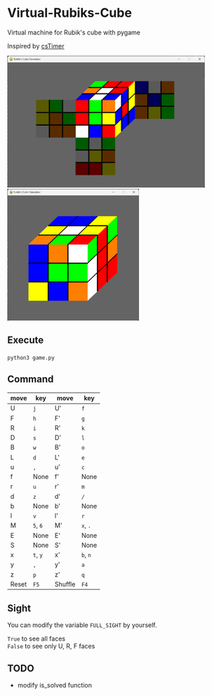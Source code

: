 # Virtual-Rubiks-Cube

Virtual machine for Rubik's cube with pygame

Inspired by [csTimer](https://cstimer.net)

<img src="./ingame_full_sight.png" width="450px" height="300px" title="ingame_full_sight"/>
<img src="./ingame_urf_sight.png" width="300px" height="300px" title="ingame_urf_sight"/>


## Execute
`python3 game.py`

## Command
|move|key|move|key|
|----|---|----|---|
|U|`j`|U'|`f`|
|F|`h`|F'|`g`|
|R|`i`|R'|`k`|
|D|`s`|D'|`l`|
|B|`w`|B'|`o`|
|L|`d`|L'|`e`|
|u|`,`|u'|`c`|
|f|None|f'|None|
|r|`u`|r'|`m`|
|d|`z`|d'|`/`|
|b|None|b'|None|
|l|`v`|l'|`r`|
|M|`5`, `6`|M'|`x`, `.`|
|E|None|E'|None|
|S|None|S'|None|
|x|`t`, `y`|x'|`b`, `n`|
|y|`,`|y'|`a`|
|z|`p`|z'|`q`|
|Reset|`F5`|Shuffle|`F4`|

## Sight
You can modify the variable `FULL_SIGHT` by yourself.

`True` to see all faces<br>
`False` to see only U, R, F faces



## TODO
- modify is_solved function
